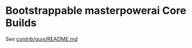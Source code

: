 # Bootstrappable masterpowerai Core Builds

See [contrib/guix/README.md](../contrib/guix/README.md)
